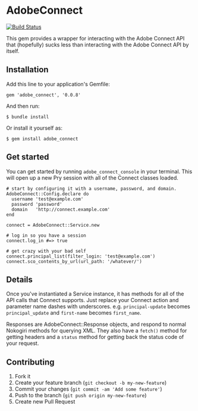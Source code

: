# AdobeConnect

[![Build Status](https://secure.travis-ci.org/zachpendleton/adobe_connect.png)](http://travis-ci.org/zachpendleton/adobe_connect)

This gem provides a wrapper for interacting with the Adobe Connect API that
(hopefully) sucks less than interacting with the Adobe Connect API by itself.

## Installation

Add this line to your application's Gemfile:

    gem 'adobe_connect', '0.0.8'

And then run:

    $ bundle install

Or install it yourself as:

    $ gem install adobe_connect

## Get started

You can get started by running `adobe_connect_console` in your terminal. This
will open up a new Pry session with all of the Connect classes loaded.

    # start by configuring it with a username, password, and domain.
    AdobeConnect::Config.declare do
      username 'test@example.com'
      password 'password'
      domain   'http://connect.example.com'
    end

    connect = AdobeConnect::Service.new

    # log in so you have a session
    connect.log_in #=> true

    # get crazy with your bad self
    connect.principal_list(filter_login: 'test@example.com')
    connect.sco_contents_by_url(url_path: '/whatever/')

## Details

Once you've instantiated a Service instance, it has methods for all of the API
calls that Connect supports. Just replace your Connect action and parameter
name dashes with underscores. e.g. `principal-update` becomes
`principal_update` and `first-name` becomes `first_name`.

Responses are AdobeConnect::Response objects, and respond to normal Nokogiri
methods for querying XML. They also have a `fetch()` method for getting headers
and a `status` method for getting back the status code of your request.

## Contributing

1. Fork it
2. Create your feature branch (`git checkout -b my-new-feature`)
3. Commit your changes (`git commit -am 'Add some feature'`)
4. Push to the branch (`git push origin my-new-feature`)
5. Create new Pull Request
